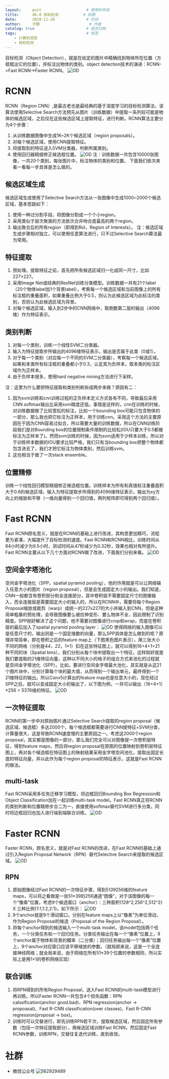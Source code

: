 ```yaml
---
layout:     post   				    # 使用的布局
title:      46.0 目标检测			# 标题 
date:       2018-11-20 				# 时间
author:     子颢 						# 作者
catalog: true 						# 是否归档
tags:								# 标签
    - 计算机视觉
    - 目标检测
---
```


目标检测（Object Detection），就是在给定的图片中精确找到物体所在位置（方框框出它的位置），并标注出物体的类别。object detection技术的演进：RCNN->Fast RCNN->Faster RCNN。
![OD](/img/OD-01.png)

# RCNN

RCNN（Region CNN）,是最古老也是最经典的基于深度学习的目标检测算法，该算法使用Selective Search方法预先从图片（训练数据）中提取一系列较可能是物体的候选区域，之后仅在这些候选区域上提取特征，进行判断。RCNN算法主要分为4个步骤：
1. 从训练数据图像中生成1K~2K个候选区域（region proposals）。
2. 对每个候选区域，使用CNN提取特征。
3. 将提取到的特征送入SVM分类器，判断所属类别。
4. 使用回归器精细修正候选框位置。
![OD](/img/OD-02.png)
注：训练数据一共包含10000张图像，一共20个类别，每张图片中，标注物体的类别和位置。
下面我们依次来看一看每一步具体是怎么做的。

## 候选区域生成

候选区域生成使用了Selective Search方法从一张图像中生成1000~2000个候选区域，基本思路如下：
1. 使用一种过分割手段，将图像分割成一个个小region。
2. 采用类似于层次聚类的方法依次合并吻合度最高的两个region。
3. 输出聚合后的所有region（即得到RoI，Region of Interests）。
注：候选区域生成步骤相对独立，可以使用任意算法进行，只不过Selective Search算法最为常用。

## 特征提取

1. 预处理。提取特征之前，首先把所有候选区域归一化成同一尺寸，比如227×227。
2. 采用Image Net或经典的ResNet训练分类模型。训练数据一共有21个label（20个物体label加1个背景label），考察每一个候选区域和当前图像上的所有标注框的重叠面积，如果重叠比例大于0.5，则认为此候选区域为此标注的类别，否则认为此候选区域为背景。
3. 对每个候选区域，输入到2步中的CNN网络中，取倒数第二层的输出（4096维）作为特征表示。

## 类别判断

1. 对每一个类别，训练一个线性SVM二分类器。
2. 输入为特征提取步所输出的4096维特征表示，输出是否属于此类（0或1）。
3. 对于每一个类别（对应每一个不同的SVM二分类器），考察每一个候选区域，如果和本类所有标注框的重叠都小于0.3，认定其为负样本，取本类的标注区域作为正样本。
4. 由于负样本很多，使用hard negative mining方法进行下采样。

注：这里为什么要把特征提取和类别判断拆成两步来做？原因有二：

1. 因为svm训练和cnn训练过程的正负样本定义方式各有不同，导致最后采用CNN softmax输出比采用svm精度还低。事情是这样的，cnn在训练的时候，对训练数据做了比较宽松的标注，比如一个bounding box可能只包含物体的一部分，那么我也把它标注为正样本，用于训练cnn。采用这个方法的主要原因在于因为CNN容易过拟合，所以需要大量的训练数据，所以在CNN训练阶段我们是对Bounding box的位置限制条件限制的比较松(IOU只要大于0.5都被标注为正样本了)。然而svm训练的时候，因为svm适用于少样本训练，所以对于训练样本数据的IOU要求比较严格，我们只有当bounding box把整个物体都包含进去了，我们才把它标注为物体类别，然后训练svm。
2. 这也相当于做了一次stack ensemble。

## 位置精修

训练一个线性回归模型精细修正候选框位置。训练样本为所有和真值标注重叠面积大于0.6的候选区域，输入为特征提取步所得到的4096维特征表示，输出为xy方向上的缩放和平移（一维向量得到一个回归值，两列矩阵即可得到两个回归值）。

# Fast RCNN

Fast RCNN顾名思义，就是在RCNN的基础上进行改进，其构思更加精巧，流程更为紧凑，大幅提升了目标检测的速度。Fast RCNN和RCNN相比，训练时间从84小时减少为9.5小时，测试时间从47秒减少为0.32秒，效果也相对有所提升。Fast RCNN主要从以下几个方面对RCNN做了改进，下面我们分别来看。
![OD](/img/OD-03.png)

## 空间金字塔池化

空间金字塔池化（SPP，spatial pyramid pooling），他的作用就是可以让网络输入任意大小的图片（region proposal），但是会生成固定大小的输出。我们知道，CNN一般都含有卷积部分和全连接部分，其中卷积层不需要固定尺寸的图像输入，而全连接层是需要固定大小的输入的，所以在RCNN中，需要将每个Region Proposal缩放或裁剪（warp）成统一的227x227的大小并输入到CNN，但是这种简单粗暴的预处理，会导致图像要么被拉伸变形、要么物体不全，因此限制了识别精度。SPP刚好解决了这个问题，他不需要对图像进行crop和wrap，而是在卷积层的最后加入了spatial pyramid pooling layer：
![OD](/img/OD-04.png)
使得网络的输入图像可以是任意尺寸的，输出则是一个固定维数的向量，那么SPP具体是怎么做到的呢？原理非常简单，即在卷积之后的feature map上（下图黑色图片表示），用三张大小不同的网格（分别是4*4，2*2，1*1）扣在这张特征图上，就可以得到16+4+1=21种不同的块（Spatial bins），我们分别从每个块中提取出一个特征，这样刚好就是我们要提取的21维特征向量，这种以不同大小的格子的组合方式来池化的过程就是空间金字塔池化（SPP）。比如，要进行空间金字塔最大池化，其实就是从这21个图片块中，分别计算每个块的最大值，从而得到一个输出单元，最终得到一个21维特征的输出。所以Conv5计算出的feature map也是任意大小的，现在经过SPP之后，就可以变成固定大小的输出了，以下图为例，一共可以输出（16+4+1）*256 = 5376维的特征。
![OD](/img/OD-05.png)

## 一次特征提取

RCNN的第一步中对原始图片通过Selective Search提取的region proposal（候选区域、候选框）多达2000个，每个候选框都需要进行CNN提特征+SVM分类，计算量很大，这是导致RCNN速度慢的主要原因之一。考虑这2000个region proposal，其实都是图像的一部分，那么我们完全可以对图像提一次卷积层特征，得到feature maps，然后将region proposal在原图的位置映射到卷积层特征图上，再对各个候选框在特征图上的映射结果采用金字塔空间池化，提取出固定长度的特征向量，并以此作为每个region proposal的特征表示，这就是Fast RCNN的做法。

## multi-task

Fast RCNN采用多任务迁移学习模型，将边框回归Bounding Box Regression和Object Classification加在一起训练multi-task model。Fast RCNN真正将RCNN的类别判断和位置精修步合二为一，直接使用softmax替代SVM进行多分类，同时将边框回归也加入进行端到端联合训练。
![OD](/img/OD-06.png)

# Faster RCNN

Faster RCNN，顾名思义，就是对Fast RCNN的改进，在Fast RCNN的基础上通过引入Region Proposal Network（RPN）替代Selective Search来提取的候选区域。
![OD](/img/OD-07.png)

## RPN

1. 原始图像经过Fast RCNN的一次特征步骤，得到51*39*256维的feature maps，可以将之看做是一张51*39的256通道“图像”，对于该图像的每一个“像素”位置，考虑9个候选窗口（anchor）：三种面积{128^2,256^2,512^2} X 三种比例{1:1,1:2,2:1}。如下所示：
![OD](/img/OD-08.png)
2. 9个anchor就是9个滑动窗口，分别在feature maps上以“像素”为单位滑动，作为Region Proposal的候选（Proposal of the Region Proposal）。
3. 将每个anchor得到的候选输入一个multi-task model，该model包括两个任务，一个分类任务和一个回归任务。分类任务输出在每一个“像素”位置上，9个anchor属于物体和背景的概率（二分类）；回归任务输出每一个“像素”位置上，9个anchor对应窗口应该平移缩放的参数。（就局部来说，这是一个全连接神经网络；就全局来说，由于网络在所有51*39个位置的参数相同，所以实际上是用1×1的卷积网络实现）

## 联合训练

1. 将RPN得到的所有Region Proposal，送入Fast RCNN的multi-task模型进行再训练。所以Faster RCNN一共包含4个损失函数：RPN calssification(anchor good.bad)、RPN regression(anchor -> propoasal)、Fast R-CNN classification(over classes)、Fast R-CNN regression(proposal -> box)。
2. 训练时可以交替进行，即先训练RPN若干次，提取候选区域，然后固定所有参数（包括一次特征提取部分），用候选区域训练Fast RCNN，然后固定Fast RCNN参数，训练RPN，交替往复迭代训练，直到收敛。

# 社群

- 微信公众号
	![562929489](/img/wxgzh_ewm.png)